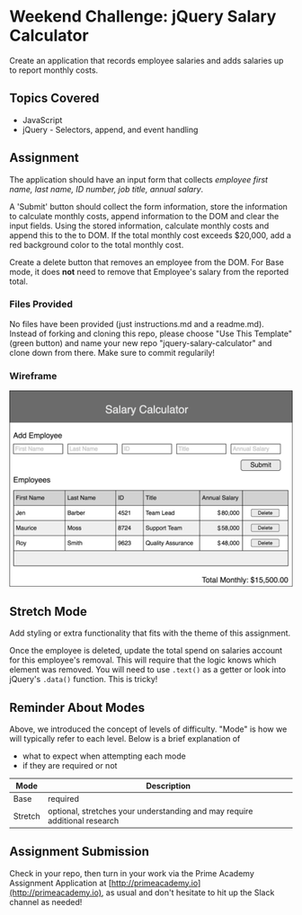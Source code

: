 # Weekend Challenge: jQuery Salary Calculator
Create an application that records employee salaries and adds salaries up to report monthly costs.

## Topics Covered
- JavaScript
- jQuery - Selectors, append, and event handling

## Assignment

The application should have an input form that collects _employee first name, last name, ID number, job title, annual salary_.

A 'Submit' button should collect the form information, store the information to calculate monthly costs, append information to the DOM and clear the input fields. Using the stored information, calculate monthly costs and append this to the to DOM. If the total monthly cost exceeds $20,000, add a red background color to the total monthly cost.

Create a delete button that removes an employee from the DOM. For Base mode, it does **not** need to remove that Employee's salary from the reported total.

### Files Provided
No files have been provided (just instructions.md and a readme.md). Instead of forking and cloning this repo, please choose "Use This Template" (green button) and name your new repo "jquery-salary-calculator" and clone down from there. Make sure to commit regularily!

### Wireframe

![Wireframe](salary-calc-wireframe.png)

## Stretch Mode

Add styling or extra functionality that fits with the theme of this assignment.

Once the employee is deleted, update the total spend on salaries account for this employee's removal. This will require that the logic knows which element was removed. You will need to use `.text()` as a getter or look into jQuery's `.data()` function. This is tricky!

## Reminder About Modes

Above, we introduced the concept of levels of difficulty. "Mode" is how we will typically refer to each level. Below is a brief explanation of

* what to expect when attempting each mode
* if they are required or not

Mode | Description
--- | ---
Base | required
Stretch | optional, stretches your understanding and may require additional research

## Assignment Submission
Check in your repo, then turn in your work via the Prime Academy Assignment Application at [http://primeacademy.io](http://primeacademy.io), as usual and don't hesitate to hit up the Slack channel as needed!
